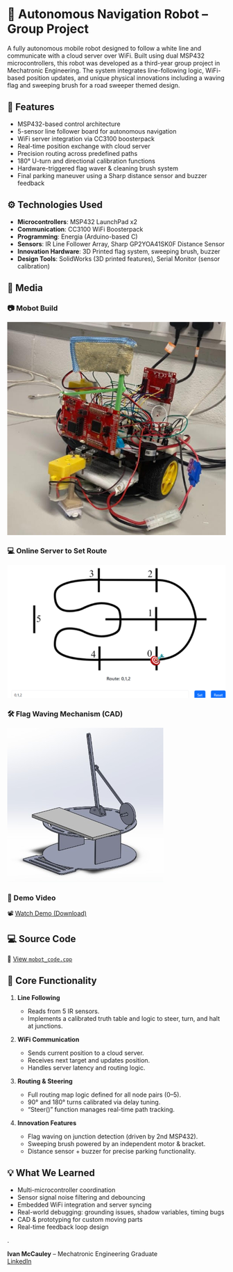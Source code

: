 # 🤖 Autonomous Navigation Robot – Group Project

A fully autonomous mobile robot designed to follow a white line and communicate with a cloud server over WiFi. Built using dual MSP432 microcontrollers, this robot was developed as a third-year group project in Mechatronic Engineering. The system integrates line-following logic, WiFi-based position updates, and unique physical innovations including a waving flag and sweeping brush for a road sweeper themed design.

## 🔧 Features

- MSP432-based control architecture
- 5-sensor line follower board for autonomous navigation
- WiFi server integration via CC3100 boosterpack
- Real-time position exchange with cloud server
- Precision routing across predefined paths
- 180° U-turn and directional calibration functions
- Hardware-triggered flag waver & cleaning brush system
- Final parking maneuver using a Sharp distance sensor and buzzer feedback

## ⚙️ Technologies Used

- **Microcontrollers**: MSP432 LaunchPad x2  
- **Communication**: CC3100 WiFi Boosterpack  
- **Programming**: Energia (Arduino-based C)  
- **Sensors**: IR Line Follower Array, Sharp GP2YOA41SK0F Distance Sensor  
- **Innovation Hardware**: 3D Printed flag system, sweeping brush, buzzer  
- **Design Tools**: SolidWorks (3D printed features), Serial Monitor (sensor calibration)  

## 📸 Media

### 📷 Mobot Build
![Mobot Final Build](Autonomous_Robot.jpg)

### 💻 Online Server to Set Route
![Online Server to Set Route](Online_Server_Route_Setter.png)


### 🛠️ Flag Waving Mechanism (CAD)
![Flag CAD](Waving_flag.jpg)

### 🎥 Demo Video  
📽️ [Watch Demo (Download)](Autonomous_Navigating_Robot_Video.mov)

## 💻 Source Code

🔗 [View `mobot_code.cpp`](mobot_code.cpp)

## 🧠 Core Functionality

1. **Line Following**  
   - Reads from 5 IR sensors.
   - Implements a calibrated truth table and logic to steer, turn, and halt at junctions.

2. **WiFi Communication**  
   - Sends current position to a cloud server.
   - Receives next target and updates position.
   - Handles server latency and routing logic.

3. **Routing & Steering**  
   - Full routing map logic defined for all node pairs (0–5).
   - 90° and 180° turns calibrated via delay tuning.
   - “Steer()” function manages real-time path tracking.

4. **Innovation Features**  
   - Flag waving on junction detection (driven by 2nd MSP432).
   - Sweeping brush powered by an independent motor & bracket.
   - Distance sensor + buzzer for precise parking functionality.

## 💡 What We Learned
- Multi-microcontroller coordination
- Sensor signal noise filtering and debouncing
- Embedded WiFi integration and server syncing
- Real-world debugging: grounding issues, shadow variables, timing bugs
- CAD & prototyping for custom moving parts
- Real-time feedback loop design

.


**Ivan McCauley** – Mechatronic Engineering Graduate  
[LinkedIn](https://www.linkedin.com/in/ivan-mccauley-82b17a177)
